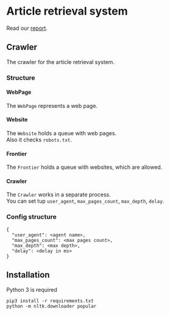 # Article retrieval system
Read our [report](https://github.com/rebryk/SPbAU-IR/blob/master/report/report.pdf).

## Crawler

The crawler for the article retrieval system. <br>

### Structure 

#### WebPage
The ```WebPage``` represents a web page.

#### Website
The ```Website``` holds a queue with web pages. <br>
Also it checks ```robots.txt```.

#### Frontier
The ```Frontier``` holds a queue with websites, which are allowed.

#### Crawler
The ```Crawler``` works in a separate process. <br>
You can set tup ```user_agent```, ```max_pages_count```, ```max_depth```, ```delay```.

### Config structure
```
{
  "user_agent": <agent name>,
  "max_pages_count": <max pages count>,
  "max_depth": <max depth>,
  "delay": <delay in ms>
}
```

## Installation
Python 3 is required

```
pip3 install -r requirements.txt
python -m nltk.downloader popular
```

